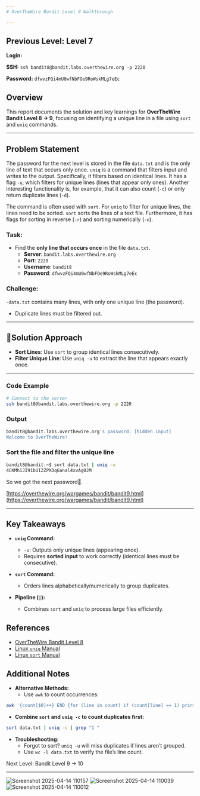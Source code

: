 ```yaml
---
# OverTheWire Bandit Level 8 Walkthrough

---
```

## **Previous Level:** Level 7

**Login:**

**SSH:** `ssh bandit8@bandit.labs.overthewire.org -p 2220`

**Password:** `dfwvzFQi4mU0wfNbFOe9RoWskMLg7eEc`


## **Overview**  
This report documents the solution and key learnings for **OverTheWire Bandit Level 8 → 9**, focusing on identifying a unique line in a file using `sort` and `uniq` commands.

---

## **Problem Statement**
The password for the next level is stored in the file `data.txt` and is the only line of text that occurs only once.
`uniq` is a command that filters input and writes to the output. Specifically, it filters based on identical lines. It has a flag `-u`, which filters for unique lines (lines that appear only ones). Another interesting functionality is, for example, that it can also count (`-c`) or only return duplicate lines (`-d`).

The command is often used with `sort`. For `uniq` to filter for unique lines, the lines need to be sorted. `sort` sorts the lines of a text file. Furthermore, it has flags for sorting in reverse (`-r`) and sorting numerically (`-n`).


### **Task**:
- Find the **only line that occurs once** in the file `data.txt`.
  - **Server**: `bandit.labs.overthewire.org`  
  - **Port**: `2220`  
  - **Username**: `bandit8`  
  - **Password**: `dfwvzFQi4mU0wfNbFOe9RoWskMLg7eEc`


### **Challenge**:  
-`data.txt` contains many lines, with only one unique line (the password).  
- Duplicate lines must be filtered out.

---

## 🚀**Solution Approach**
- **Sort Lines**: Use `sort` to group identical lines consecutively.
- **Filter Unique Line**: Use `uniq -u` to extract the line that appears exactly once.  

---


### **Code Example**  
```bash
# Connect to the server
ssh bandit8@bandit.labs.overthewire.org -p 2220
```

### **Output**
```bash
bandit8@bandit.labs.overthewire.org's password: [hidden input]
Welcome to OverTheWire!
```

###  Sort the file and filter the unique line
```bash
bandit8@bandit:~$ sort data.txt | uniq -u
4CKMh1JI91bUIZZPXDqGanal4xvAg0JM
```

So we got the next password🎉.

[https://overthewire.org/wargames/bandit/bandit9.html](https://overthewire.org/wargames/bandit/bandit9.html)

---

## Key Takeaways

- **`uniq` Command:**
  - `-u`: Outputs only unique lines (appearing once).
  - Requires **sorted input** to work correctly (identical lines must be consecutive).

- **`sort` Command:**
  - Orders lines alphabetically/numerically to group duplicates.

- **Pipeline (`|`):**
  - Combines `sort` and `uniq` to process large files efficiently.
 

## References
- [OverTheWire Bandit Level 8](https://overthewire.org/wargames/bandit/bandit6.html)
- [Linux `uniq` Manual](https://man7.org/linux/man-pages/man1/uniq.1.html)
- [Linux `sort` Manual](https://man7.org/linux/man-pages/man1/sort.1.html)

 ## Additional Notes
 - **Alternative Methods:**
   - Use `awk` to count occurrences:
```bash
awk '{count[$0]++} END {for (line in count) if (count[line] == 1) print line}' data.txt
```
- **Combine `sort` and `uniq -c` to count duplicates first:**
```bash
sort data.txt | uniq -c | grep "1 "
```

- **Troubleshooting:**
  - Forgot to sort? `uniq -u` will miss duplicates if lines aren’t grouped.
  - Use `wc -l data.txt` to verify the file’s line count.

Next Level: Bandit Level 9 → 10

---


![Screenshot 2025-04-14 110157](https://github.com/user-attachments/assets/b330f921-808e-4264-bbd8-5ddd28edee02)
![Screenshot 2025-04-14 110039](https://github.com/user-attachments/assets/a58530c0-6b81-4321-97ae-8c147361c623)
![Screenshot 2025-04-14 110012](https://github.com/user-attachments/assets/26fdd089-2f7c-44f5-a3b2-f7bd6dbe2af9)

